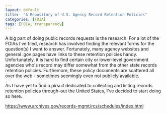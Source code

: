 ```yaml
---
layout: default
title:  "A Repository of U.S. Agency Record Retention Policies"
categories: [FOIA]
tags: [FOIA, transparency]
---
```


A big part of doing public records requests is the research. For a lot of
the FOIAs I've filed, research has involved finding the relevant forms for the
question(s) I want to answer. Fortunately, many agency websites and general .gov 
pages have links to these retention policies handy. Unfortunately, it is hard to
find certain city or lower-level government agencies who's record may differ somewhat
from the other state records retention policies. Furthemore, these policy documents are
scattered all over the web - sometimes seemingly even not publicly available.

As I have yet to find a pirsuit dedicated to collecting and listing records retention
policies through-out the United States, I've decided to start doing so here.


https://www.archives.gov/records-mgmt/rcs/schedules/index.html
